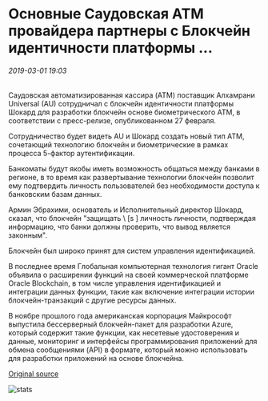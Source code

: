 # Основные Саудовская ATM провайдера партнеры с Блокчейн идентичности платформы ...

###### 2019-03-01 19:03

Саудовская автоматизированная кассира (ATM) поставщик Алхамрани Universal (AU) сотрудничал с блокчейн идентичности платформы Шокард для разработки блокчейн основе биометрического ATM, в соответствии с пресс-релизе, опубликованном 27 февраля.

Сотрудничество будет видеть AU и Шокард создать новый тип ATM, сочетающий технологию блокчейн и биометрические в рамках процесса 5-фактор аутентификации.

Банкоматы будут якобы иметь возможность общаться между банками в регионе, в то время как развертывание технологии блокчейн позволит ему подтвердить личность пользователей без необходимости доступа к банковским базам данных.

Армин Эбрахими, основатель и Исполнительный директор Шокард, сказал, что блокчейн "защищать \ [s \] личность личности, подтверждая информацию, что банки должны проверить, что вывод является законным".

Блокчейн был широко принят для систем управления идентификацией.

В последнее время Глобальная компьютерная технология гигант Oracle объявила о расширении функций на своей коммерческой платформе Oracle Blockchain, в том числе управления идентификацией и интеграции данных функции, такие как включение интеграции истории блокчейн-транзакций с другие ресурсы данных.

В ноябре прошлого года американская корпорация Майкрософт выпустила бессерверный блокчейн-пакет для разработки Azure, который содержит такие функции, как несетевые удостоверения и данные, мониторинг и интерфейсы программирования приложений для обмена сообщениями (API) в формате, который можно использовать для разработки приложений на основе блокчейна.

[Original source](https://cointelegraph.com/news/major-saudi-atm-provider-partners-with-blockchain-identity-platform)

![stats](https://c.statcounter.com/11760860/0/a89fa40b/1/ "stats")